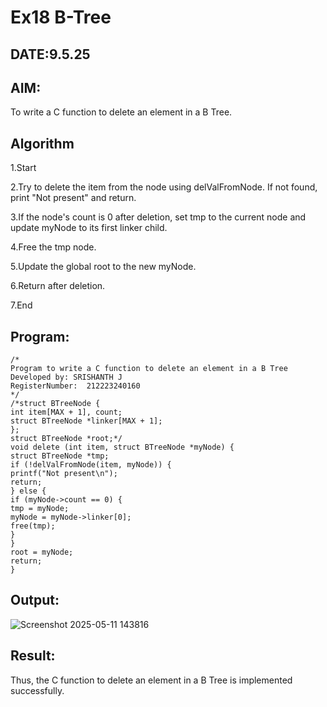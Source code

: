 # Ex18 B-Tree
## DATE:9.5.25
## AIM:
To write a C function to delete an element in a B Tree.
## Algorithm
1.Start

2.Try to delete the item from the node using delValFromNode. If not found, print "Not present" and return.

3.If the node's count is 0 after deletion, set tmp to the current node and update myNode to its first linker child.

4.Free the tmp node.

5.Update the global root to the new myNode.

6.Return after deletion.

7.End  

## Program:
```
/*
Program to write a C function to delete an element in a B Tree
Developed by: SRISHANTH J
RegisterNumber:  212223240160
*/
/*struct BTreeNode { 
int item[MAX + 1], count; 
struct BTreeNode *linker[MAX + 1]; 
}; 
struct BTreeNode *root;*/ 
void delete (int item, struct BTreeNode *myNode) { 
struct BTreeNode *tmp; 
if (!delValFromNode(item, myNode)) { 
printf("Not present\n"); 
return; 
} else { 
if (myNode->count == 0) { 
tmp = myNode; 
myNode = myNode->linker[0]; 
free(tmp); 
} 
} 
root = myNode; 
return; 
} 
```

## Output:
![Screenshot 2025-05-11 143816](https://github.com/user-attachments/assets/06063a44-8ed3-4c6e-9afd-e15ef63efabb)



## Result:
Thus, the C function to delete an element in a B Tree is implemented successfully.
